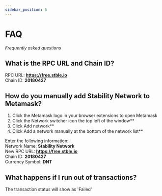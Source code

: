 ```yaml
---
sidebar_position: 5
---
```


# FAQ
_Frequently asked questions_

## What is the RPC URL and Chain ID?
RPC URL: **https://free.stble.io**  
Chain ID: **20180427**  

## How do you manually add Stability Network to Metamask?
1. Click the Metamask logo in your browser extensions to open Metamask
1. Click the Network switcher icon the top left of the window**  
2. Click Add network**   
3. Click Add a network manually at the bottom of the network list**    
  
  Enter the following information:  
  Network Name: **Stability Network**  
  New RPC URL: **https://free.stble.io**  
  Chain ID: **20180427**  
  Currency Symbol: **DNT**  

## What happens if I run out of transactions?
The transaction status will show as 'Failed' 